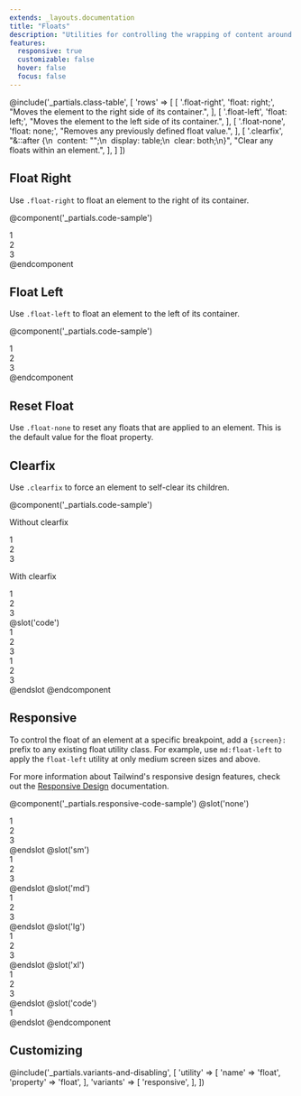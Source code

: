 ```yaml
---
extends: _layouts.documentation
title: "Floats"
description: "Utilities for controlling the wrapping of content around an element."
features:
  responsive: true
  customizable: false
  hover: false
  focus: false
---
```


@include('_partials.class-table', [
  'rows' => [
    [
      '.float-right',
      'float: right;',
      "Moves the element to the right side of its container.",
    ],
    [
      '.float-left',
      'float: left;',
      "Moves the element to the left side of its container.",
    ],
    [
      '.float-none',
      'float: none;',
      "Removes any previously defined float value.",
    ],
    [
      '.clearfix',
      "&amp;::after {\n&nbsp;&nbsp;content: \"\";\n&nbsp;&nbsp;display: table;\n&nbsp;&nbsp;clear: both;\n}",
      "Clear any floats within an element.",
    ],
  ]
])

## Float Right

Use `.float-right` to float an element to the right of its container.

@component('_partials.code-sample')
<div class="clearfix bg-gray-200 p-4">
  <div class="float-right text-gray-700 text-center bg-gray-400 px-4 py-2 ml-2">1</div>
  <div class="float-right text-gray-700 text-center bg-gray-400 px-4 py-2 ml-2">2</div>
  <div class="float-right text-gray-700 text-center bg-gray-400 px-4 py-2">3</div>
</div>
@endcomponent

## Float Left

Use `.float-left` to float an element to the left of its container.

@component('_partials.code-sample')
<div class="clearfix bg-gray-200 p-4">
  <div class="float-left text-gray-700 text-center bg-gray-400 px-4 py-2 mr-2">1</div>
  <div class="float-left text-gray-700 text-center bg-gray-400 px-4 py-2 mr-2">2</div>
  <div class="float-left text-gray-700 text-center bg-gray-400 px-4 py-2">3</div>
</div>
@endcomponent

## Reset Float

Use `.float-none` to reset any floats that are applied to an element. This is the default value for the float property.

## Clearfix

Use `.clearfix` to force an element to self-clear its children.

@component('_partials.code-sample')
<div class="clearfix mb-6">
  <p class="text-sm text-gray-600">Without clearfix</p>
  <div class="bg-gray-200 p-4">
    <div class="float-left text-gray-700 text-center bg-gray-400 px-4 py-2 mr-2">1</div>
    <div class="float-left text-gray-700 text-center bg-gray-400 px-4 py-2 mr-2">2</div>
    <div class="float-left text-gray-700 text-center bg-gray-400 px-4 py-2">3</div>
  </div>
</div>
<div>
  <p class="text-sm text-gray-600">With clearfix</p>
  <div class="clearfix bg-gray-200 p-4">
    <div class="float-left text-gray-700 text-center bg-gray-400 px-4 py-2 mr-2">1</div>
    <div class="float-left text-gray-700 text-center bg-gray-400 px-4 py-2 mr-2">2</div>
    <div class="float-left text-gray-700 text-center bg-gray-400 px-4 py-2">3</div>
  </div>
</div>
@slot('code')
<div class="bg-gray-200 p-4">
  <div class="float-left bg-gray-400 px-4 py-2 mr-2">1</div>
  <div class="float-left bg-gray-400 px-4 py-2 mr-2">2</div>
  <div class="float-left bg-gray-400 px-4 py-2">3</div>
</div>

<div class="clearfix bg-gray-200 p-4">
  <div class="float-left bg-gray-400 px-4 py-2 mr-2">1</div>
  <div class="float-left bg-gray-400 px-4 py-2 mr-2">2</div>
  <div class="float-left bg-gray-400 px-4 py-2">3</div>
</div>
@endslot
@endcomponent

## Responsive

To control the float of an element at a specific breakpoint, add a `{screen}:` prefix to any existing float utility class. For example, use `md:float-left` to apply the `float-left` utility at only medium screen sizes and above.

For more information about Tailwind's responsive design features, check out the [Responsive Design](/docs/responsive-design) documentation.

@component('_partials.responsive-code-sample')
@slot('none')
<div class="clearfix bg-gray-200 p-2">
  <div class="float-left text-gray-700 text-center bg-gray-400 px-4 py-2 m-2">1</div>
  <div class="float-left text-gray-700 text-center bg-gray-400 px-4 py-2 m-2">2</div>
  <div class="float-left text-gray-700 text-center bg-gray-400 px-4 py-2 m-2">3</div>
</div>
@endslot
@slot('sm')
<div class="clearfix bg-gray-200 p-2">
  <div class="float-right text-gray-700 text-center bg-gray-400 px-4 py-2 m-2">1</div>
  <div class="float-right text-gray-700 text-center bg-gray-400 px-4 py-2 m-2">2</div>
  <div class="float-right text-gray-700 text-center bg-gray-400 px-4 py-2 m-2">3</div>
</div>
@endslot
@slot('md')
<div class="clearfix bg-gray-200 p-2">
  <div class="float-none text-gray-700 text-center bg-gray-400 px-4 py-2 m-2">1</div>
  <div class="float-none text-gray-700 text-center bg-gray-400 px-4 py-2 m-2">2</div>
  <div class="float-none text-gray-700 text-center bg-gray-400 px-4 py-2 m-2">3</div>
</div>
@endslot
@slot('lg')
<div class="clearfix bg-gray-200 p-2">
  <div class="float-left text-gray-700 text-center bg-gray-400 px-4 py-2 m-2">1</div>
  <div class="float-left text-gray-700 text-center bg-gray-400 px-4 py-2 m-2">2</div>
  <div class="float-left text-gray-700 text-center bg-gray-400 px-4 py-2 m-2">3</div>
</div>
@endslot
@slot('xl')
<div class="clearfix bg-gray-200 p-2">
  <div class="float-right text-gray-700 text-center bg-gray-400 px-4 py-2 m-2">1</div>
  <div class="float-right text-gray-700 text-center bg-gray-400 px-4 py-2 m-2">2</div>
  <div class="float-right text-gray-700 text-center bg-gray-400 px-4 py-2 m-2">3</div>
</div>
@endslot
@slot('code')
<div class="clearfix bg-gray-200 p-2">
  <div class="none:float-left sm:float-right md:float-none lg:float-left xl:float-right">1</div>
  <!-- ... -->
</div>
@endslot
@endcomponent

## Customizing

@include('_partials.variants-and-disabling', [
    'utility' => [
        'name' => 'float',
        'property' => 'float',
    ],
    'variants' => [
        'responsive',
    ],
])
